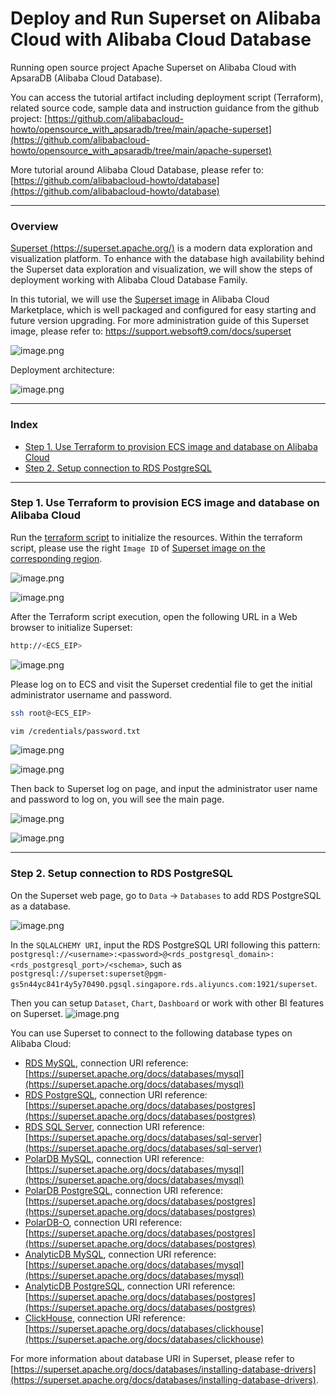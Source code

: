 # Deploy and Run Superset on Alibaba Cloud with Alibaba Cloud Database
Running open source project Apache Superset on Alibaba Cloud with ApsaraDB (Alibaba Cloud Database).

You can access the tutorial artifact including deployment script (Terraform), related source code, sample data and instruction guidance from the github project:
[https://github.com/alibabacloud-howto/opensource_with_apsaradb/tree/main/apache-superset](https://github.com/alibabacloud-howto/opensource_with_apsaradb/tree/main/apache-superset)

More tutorial around Alibaba Cloud Database, please refer to:
[https://github.com/alibabacloud-howto/database](https://github.com/alibabacloud-howto/database)

---
### Overview
[Superset (https://superset.apache.org/)](https://superset.apache.org/) is a modern data exploration and visualization platform.
To enhance with the database high availability behind the Superset data exploration and visualization, we will show the steps of deployment working with Alibaba Cloud Database Family.

In this tutorial, we will use the [Superset image](https://marketplace.alibabacloud.com/products/56698003/Apache_em_Superset_em_on_Ubuntu-sgcmjj00025684.html) in Alibaba Cloud Marketplace, which is well packaged and configured for easy starting and future version upgrading.
For more administration guide of this Superset image, please refer to: https://support.websoft9.com/docs/superset

![image.png](https://github.com/alibabacloud-howto/opensource_with_apsaradb/raw/main/apache-superset/images/worldbank_dashboard.png)

Deployment architecture:

![image.png](https://github.com/alibabacloud-howto/opensource_with_apsaradb/raw/main/apache-superset/images/archi.png)

---
### Index

- [Step 1. Use Terraform to provision ECS image and database on Alibaba Cloud](https://github.com/alibabacloud-howto/opensource_with_apsaradb/tree/main/apache-superset#step-1-use-terraform-to-provision-ecs-image-and-database-on-alibaba-cloud)
- [Step 2. Setup connection to RDS PostgreSQL](https://github.com/alibabacloud-howto/opensource_with_apsaradb/tree/main/apache-superset#step-2-setup-connection-to-rds-postgresql)

---
### Step 1. Use Terraform to provision ECS image and database on Alibaba Cloud

Run the [terraform script](https://github.com/alibabacloud-howto/opensource_with_apsaradb/blob/main/apache-superset/deployment/terraform/main.tf) to initialize the resources. 
Within the terraform script, please use the right ``Image ID`` of [Superset image on the corresponding region](https://marketplace.alibabacloud.com/products/56698003/Apache_em_Superset_em_on_Ubuntu-sgcmjj00025684.html).

![image.png](https://github.com/alibabacloud-howto/opensource_with_apsaradb/raw/main/apache-superset/images/superset_image.png)

![image.png](https://github.com/alibabacloud-howto/opensource_with_apsaradb/raw/main/apache-superset/images/superset_image_in_tf.png)

After the Terraform script execution, open the following URL in a Web browser to initialize Superset: 

```bash
http://<ECS_EIP>
```

![image.png](https://github.com/alibabacloud-howto/opensource_with_apsaradb/raw/main/apache-superset/images/tf_done.png)

Please log on to ECS and visit the Superset credential file to get the initial administrator username and password.

```bash
ssh root@<ECS_EIP>

vim /credentials/password.txt
```

![image.png](https://github.com/alibabacloud-howto/opensource_with_apsaradb/raw/main/apache-superset/images/ecs_logon.png)

![image.png](https://github.com/alibabacloud-howto/opensource_with_apsaradb/raw/main/apache-superset/images/superset_passwword.png)

Then back to Superset log on page, and input the administrator user name and password to log on, you will see the main page.

![image.png](https://github.com/alibabacloud-howto/opensource_with_apsaradb/raw/main/apache-superset/images/superset_logon.png)

![image.png](https://github.com/alibabacloud-howto/opensource_with_apsaradb/raw/main/apache-superset/images/superset_main.png)

---
### Step 2. Setup connection to RDS PostgreSQL

On the Superset web page, go to ``Data`` -> ``Databases`` to add RDS PostgreSQL as a database.

![image.png](https://github.com/alibabacloud-howto/opensource_with_apsaradb/raw/main/apache-superset/images/rds_pg_config.png)

In the ``SQLALCHEMY URI``, input the RDS PostgreSQL URI following this pattern: ``postgresql://<username>:<password>@<rds_postgresql_domain>:<rds_postgresql_port>/<schema>``, such as ``postgresql://superset:superset@pgm-gs5n44yc841r4y5y70490.pgsql.singapore.rds.aliyuncs.com:1921/superset``.

Then you can setup ``Dataset``, ``Chart``, ``Dashboard`` or work with other BI features on Superset.
![image.png](https://github.com/alibabacloud-howto/opensource_with_apsaradb/raw/main/apache-superset/images/covid-19_dashboard.png)

You can use Superset to connect to the following database types on Alibaba Cloud:
- [RDS MySQL](https://www.alibabacloud.com/product/apsaradb-for-rds-mysql), connection URI reference: [https://superset.apache.org/docs/databases/mysql](https://superset.apache.org/docs/databases/mysql)
- [RDS PostgreSQL](https://www.alibabacloud.com/product/apsaradb-for-rds-postgresql), connection URI reference: [https://superset.apache.org/docs/databases/postgres](https://superset.apache.org/docs/databases/postgres)
- [RDS SQL Server](https://www.alibabacloud.com/product/apsaradb-for-rds-sql-server), connection URI reference: [https://superset.apache.org/docs/databases/sql-server](https://superset.apache.org/docs/databases/sql-server)
- [PolarDB MySQL](https://www.alibabacloud.com/product/polardb), connection URI reference: [https://superset.apache.org/docs/databases/mysql](https://superset.apache.org/docs/databases/mysql)
- [PolarDB PostgreSQL](https://www.alibabacloud.com/product/polardb), connection URI reference: [https://superset.apache.org/docs/databases/postgres](https://superset.apache.org/docs/databases/postgres)
- [PolarDB-O](https://www.alibabacloud.com/product/polardb), connection URI reference: [https://superset.apache.org/docs/databases/postgres](https://superset.apache.org/docs/databases/postgres)
- [AnalyticDB MySQL](https://www.alibabacloud.com/product/analyticdb-for-mysql), connection URI reference: [https://superset.apache.org/docs/databases/mysql](https://superset.apache.org/docs/databases/mysql)
- [AnalyticDB PostgreSQL](https://www.alibabacloud.com/product/hybriddb-postgresql), connection URI reference: [https://superset.apache.org/docs/databases/postgres](https://superset.apache.org/docs/databases/postgres)
- [ClickHouse](https://www.alibabacloud.com/product/clickhouse), connection URI reference: [https://superset.apache.org/docs/databases/clickhouse](https://superset.apache.org/docs/databases/clickhouse)

For more information about database URI in Superset, please refer to [https://superset.apache.org/docs/databases/installing-database-drivers](https://superset.apache.org/docs/databases/installing-database-drivers).